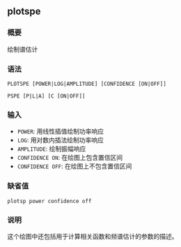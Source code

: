 ## plotspe

### 概要

绘制谱估计

### 语法

``` {.bash}
PLOTSPE [POWER|LOG|AMPLITUDE] [CONFIDENCE [ON|OFF]]
```
``` {.bash}
PSPE [P|L|A] [C [ON|OFF]]
```

### 输入

- `POWER`: 用线性插值绘制功率响应
- `LOG`: 用对数内插法绘制功率响应
- `AMPLITUDE`: 绘制振幅响应
- `CONFIDENCE ON`: 在绘图上包含置信区间
- `CONFIDENCE OFF`: 在绘图上不包含置信区间

### 缺省值

``` {.bash}
plotsp power confidence off
```

### 说明

这个绘图中还包括用于计算相关函数和频谱估计的参数的描述。
